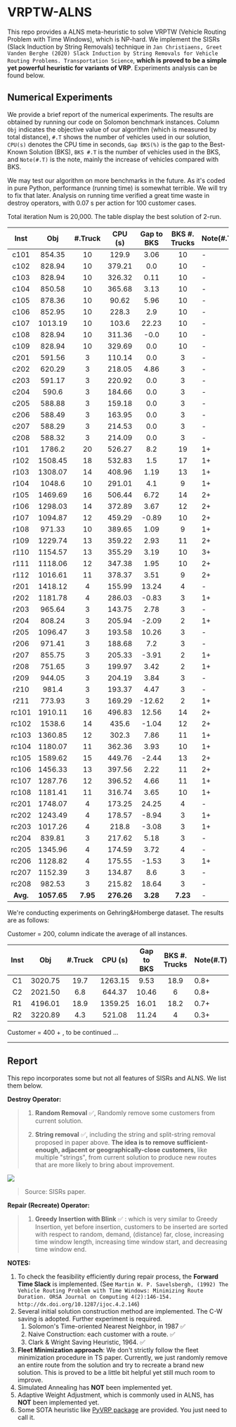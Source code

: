 # VRPTW-ALNS

This repo provides a ALNS meta-heuristic to solve VRPTW (Vehicle Routing Problem with Time Windows), which is NP-hard. We implement the SISRs (Slack Induction by String Removals) technique in `Jan Christiaens, Greet Vanden Berghe (2020) Slack Induction by String Removals for Vehicle Routing Problems. Transportation Science`, **which is proved to be a simple yet powerful heuristic for variants of VRP**. Experiments analysis can be found below.


## Numerical Experiments 

We provide a brief report of the numerical experiments. The results are obtained by running our code on Solomon benchmark instances. Column `Obj` indicates the objective value of our algorithm (which is measured by total distance), `#.T` shows the number of vehicles used in our solution, `CPU(s)` denotes the CPU time in seconds, `Gap BKS(%)` is the gap to the Best-Known Solution (BKS), `BKS #.T` is the number of vehicles used in the BKS, and `Note(#.T)` is the note, mainly the increase of vehicles compared with BKS. 

We may test our algorithm on more benchmarks in the future. As it's coded in pure Python, performance (running time) is somewhat terrible. We will try to fix that later. Analysis on running time verified a great time waste in destroy operators, with 0.07 s per action for 100 customer cases.

Total iteration Num is 20,000. The table display the best solution of 2-run.

|   Inst   |     Obj     | #.Truck  |  CPU (s)   | Gap to BKS | BKS #. Trucks | Note(#.T) |
| :------: | :---------: | :------: | :--------: | :--------: | :-----------: | --------- |
|   c101   |   854.35    |    10    |   129.9    |    3.06    |      10       | -         |
|   c102   |   828.94    |    10    |   379.21   |    0.0     |      10       | -         |
|   c103   |   828.94    |    10    |   326.32   |    0.11    |      10       | -         |
|   c104   |   850.58    |    10    |   365.68   |    3.13    |      10       | -         |
|   c105   |   878.36    |    10    |   90.62    |    5.96    |      10       | -         |
|   c106   |   852.95    |    10    |   228.3    |    2.9     |      10       | -         |
|   c107   |   1013.19   |    10    |   103.6    |   22.23    |      10       | -         |
|   c108   |   828.94    |    10    |   311.36   |    -0.0    |      10       | -         |
|   c109   |   828.94    |    10    |   329.69   |    0.0     |      10       | -         |
|   c201   |   591.56    |    3     |   110.14   |    0.0     |       3       | -         |
|   c202   |   620.29    |    3     |   218.05   |    4.86    |       3       | -         |
|   c203   |   591.17    |    3     |   220.92   |    0.0     |       3       | -         |
|   c204   |    590.6    |    3     |   184.66   |    0.0     |       3       | -         |
|   c205   |   588.88    |    3     |   159.18   |    0.0     |       3       | -         |
|   c206   |   588.49    |    3     |   163.95   |    0.0     |       3       | -         |
|   c207   |   588.29    |    3     |   214.53   |    0.0     |       3       | -         |
|   c208   |   588.32    |    3     |   214.09   |    0.0     |       3       | -         |
|   r101   |   1786.2    |    20    |   526.27   |    8.2     |      19       | 1+        |
|   r102   |   1508.45   |    18    |   532.83   |    1.5     |      17       | 1+        |
|   r103   |   1308.07   |    14    |   408.96   |    1.19    |      13       | 1+        |
|   r104   |   1048.6    |    10    |   291.01   |    4.1     |       9       | 1+        |
|   r105   |   1469.69   |    16    |   506.44   |    6.72    |      14       | 2+        |
|   r106   |   1298.03   |    14    |   372.89   |    3.67    |      12       | 2+        |
|   r107   |   1094.87   |    12    |   459.29   |   -0.89    |      10       | 2+        |
|   r108   |   971.33    |    10    |   389.65   |    1.09    |       9       | 1+        |
|   r109   |   1229.74   |    13    |   359.22   |    2.93    |      11       | 2+        |
|   r110   |   1154.57   |    13    |   355.29   |    3.19    |      10       | 3+        |
|   r111   |   1118.06   |    12    |   347.38   |    1.95    |      10       | 2+        |
|   r112   |   1016.61   |    11    |   378.37   |    3.51    |       9       | 2+        |
|   r201   |   1418.12   |    4     |   155.99   |   13.24    |       4       | -         |
|   r202   |   1181.78   |    4     |   286.03   |   -0.83    |       3       | 1+        |
|   r203   |   965.64    |    3     |   143.75   |    2.78    |       3       | -         |
|   r204   |   808.24    |    3     |   205.94   |   -2.09    |       2       | 1+        |
|   r205   |   1096.47   |    3     |   193.58   |   10.26    |       3       | -         |
|   r206   |   971.41    |    3     |   188.68   |    7.2     |       3       | -         |
|   r207   |   855.75    |    3     |   205.33   |   -3.91    |       2       | 1+        |
|   r208   |   751.65    |    3     |   199.97   |    3.42    |       2       | 1+        |
|   r209   |   944.05    |    3     |   204.19   |    3.84    |       3       | -         |
|   r210   |    981.4    |    3     |   193.37   |    4.47    |       3       | -         |
|   r211   |   773.93    |    3     |   169.29   |   -12.62   |       2       | 1+        |
|  rc101   |   1910.11   |    16    |   496.83   |   12.56    |      14       | 2+        |
|  rc102   |   1538.6    |    14    |   435.6    |   -1.04    |      12       | 2+        |
|  rc103   |   1360.85   |    12    |   302.3    |    7.86    |      11       | 1+        |
|  rc104   |   1180.07   |    11    |   362.36   |    3.93    |      10       | 1+        |
|  rc105   |   1589.62   |    15    |   449.76   |   -2.44    |      13       | 2+        |
|  rc106   |   1456.33   |    13    |   397.56   |    2.22    |      11       | 2+        |
|  rc107   |   1287.76   |    12    |   396.52   |    4.66    |      11       | 1+        |
|  rc108   |   1181.41   |    11    |   316.74   |    3.65    |      10       | 1+        |
|  rc201   |   1748.07   |    4     |   173.25   |   24.25    |       4       | -         |
|  rc202   |   1243.49   |    4     |   178.57   |   -8.94    |       3       | 1+        |
|  rc203   |   1017.26   |    4     |   218.8    |   -3.08    |       3       | 1+        |
|  rc204   |   839.81    |    3     |   217.62   |    5.18    |       3       | -         |
|  rc205   |   1345.96   |    4     |   174.59   |    3.72    |       4       | -         |
|  rc206   |   1128.82   |    4     |   175.55   |   -1.53    |       3       | 1+        |
|  rc207   |   1152.39   |    3     |   134.87   |    8.6     |       3       | -         |
|  rc208   |   982.53    |    3     |   215.82   |   18.64    |       3       | -         |
| **Avg.** | **1057.65** | **7.95** | **276.26** |  **3.28**  |   **7.23**    | -         |

We're conducting experiments on Gehring&Homberge dataset. The results are as follows:

Customer = 200, column indicate the average of all instances. 

| Inst  |   Obj   | #.Truck | CPU (s) | Gap to BKS | BKS #. Trucks | Note(#.T) |
| :---: | :-----: | :-----: | :-----: | :--------: | :-----------: | --------- |
|  C1   | 3020.75 |  19.7   | 1263.15 |    9.53    |     18.9      | 0.8+      |
|  C2   | 2021.50 |   6.8   | 644.37  |   10.46    |       6       | 0.8+      |
|  R1   | 4196.01 |  18.9   | 1359.25 |   16.01    |     18.2      | 0.7+      |
|  R2   | 3220.89 |   4.3   | 521.08  |   11.24    |       4       | 0.3+      |

Customer = 400 + , to be continued ... 


-----

## Report 

This repo incorporates some but not all features of SISRs and ALNS. We list them below.

**Destroy Operator:**

> 1. **Random Removal** ✅, Randomly remove some customers from current solution.
>
> 2. **String removal** ✅, including the string and split-string removal proposed in paper above. **The idea is to remove sufficient-enough, adjacent or geographically-close customers**, like multiple "strings", from current solution to produce new routes that are more likely to bring about improvement.

![](https://cdn.jsdelivr.net/gh/SmilingWayne/picsrepo/202502051156972.png)

> Source: SISRs paper.

**Repair (Recreate) Operator:**

> 1. **Greedy Insertion with Blink** ✅ : which is very similar to Greedy Insertion, yet before insertion, customers to be inserted are sorted with respect to random, demand, (distance) far, close, increasing time window length, increasing time window start, and decreasing time window end.

**NOTES:**

1. To check the feasibility efficiently during repair process, the **Forward Time Slack** is implemented. (See `Martin W. P. Savelsbergh, (1992) The Vehicle Routing Problem with Time Windows: Minimizing Route Duration. ORSA Journal on Computing 4(2):146-154. http://dx.doi.org/10.1287/ijoc.4.2.146`)
2. Several initial solution construction method are implemented. The C-W saving is adopted. Further experiment is required.
   1. Solomon's Time-oriented Nearest Neighbor, in 1987 ✅
   2. Naive Construction: each customer with a route. ✅
   3. Clark & Wright Saving Heuristic, 1964. ✅
3. **Fleet Minimization approach**: We don't strictly follow the fleet minimization procedure in TS paper. Currently, we just randomly remove an entire route from the solution and try to recreate a brand new solution. This is proved to be a little bit helpful yet still much room to improve. 
4. Simulated Annealing has **NOT** been implemented yet.
5. Adaptive Weight Adjustment, which is commonly used in ALNS, has **NOT** been implemented yet.
6. Some SOTA heuristic like [PyVRP package](https://pyvrp.readthedocs.io/en/latest/) are provided. You just need to call it.
